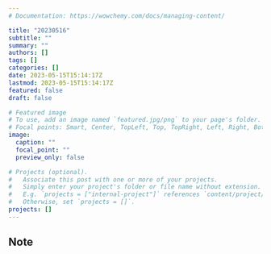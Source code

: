 ```yaml
---
# Documentation: https://wowchemy.com/docs/managing-content/

title: "20230516"
subtitle: ""
summary: ""
authors: []
tags: []
categories: []
date: 2023-05-15T15:14:17Z
lastmod: 2023-05-15T15:14:17Z
featured: false
draft: false

# Featured image
# To use, add an image named `featured.jpg/png` to your page's folder.
# Focal points: Smart, Center, TopLeft, Top, TopRight, Left, Right, BottomLeft, Bottom, BottomRight.
image:
  caption: ""
  focal_point: ""
  preview_only: false

# Projects (optional).
#   Associate this post with one or more of your projects.
#   Simply enter your project's folder or file name without extension.
#   E.g. `projects = ["internal-project"]` references `content/project/deep-learning/index.md`.
#   Otherwise, set `projects = []`.
projects: []
---
```


## Note

